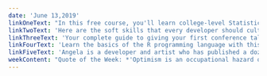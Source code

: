 ```yaml
---
date: 'June 13,2019'
linkOneText: "In this free course, you'll learn college-level Statistics fundamentals and data science concepts you can use as a developer (8 hour watch): https://www.freecodecamp.org/news/free-statistics-course/"
linkTwoText: 'Here are the soft skills that every developer should cultivate (6 minute read): https://www.freecodecamp.org/news/soft-skills-every-developer-should-have/'
linkThreeText: 'Your complete guide to giving your first conference talk (10 minute read): https://www.freecodecamp.org/news/complete-guide-to-giving-your-first-conference-talk/'
linkFourText: 'Learn the basics of the R programming language with this free course on statistical programming (2 hour watch): https://www.freecodecamp.org/news/r-programming-course/'
linkFiveText: 'Angela is a developer and artist who has published a dozen of her video games on Steam. We interview her about her journey into coding and her life as a college student at Stanford (1 hour listen): https://www.freecodecamp.org/news/podcast-digital-artist-and-game-dev/'
weekContent: "Quote of the Week: *'Optimism is an occupational hazard of programming; feedback is the treatment.'* — Kent Beck"
---
```

